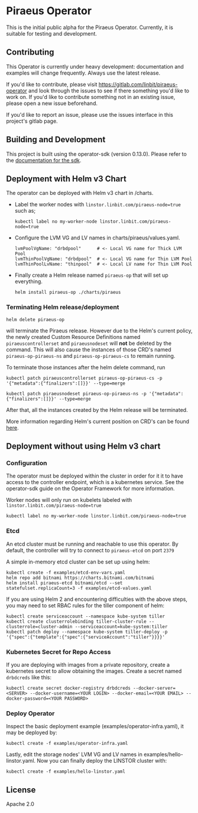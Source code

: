 # Piraeus Operator

This is the initial public alpha for the Piraeus Operator. Currently, it is
suitable for testing and development.

## Contributing

This Operator is currently under heavy development: documentation and examples
will change frequently. Always use the latest release.

If you'd like to contribute, please visit https://gitlab.com/linbit/piraeus-operator
and look through the issues to see if there something you'd like to work on. If
you'd like to contribute something not in an existing issue, please open a new
issue beforehand.

If you'd like to report an issue, please use the issues interface in this
project's gitlab page.

## Building and Development

This project is built using the operator-sdk (version 0.13.0). Please refer to
the [documentation for the sdk](https://github.com/operator-framework/operator-sdk/tree/v0.13.x).

## Deployment with Helm v3 Chart

The operator can be deployed with Helm v3 chart in /charts.

- Label the worker nodes with `linstor.linbit.com/piraeus-node=true` such as;

    ```
    kubectl label no my-worker-node linstor.linbit.com/piraeus-node=true
    ```

- Configure the LVM VG and LV names in charts/piraeus/values.yaml.

    ```
    lvmPoolVgName: "drbdpool"      # <- Local VG name for Thick LVM Pool
    lvmThinPoolVgName: "drbdpool"  # <- Local VG name for Thin LVM Pool
    lvmThinPoolLvName: "thinpool"  # <- Local LV name for Thin LVM Pool
    ```

- Finally create a Helm release named `piraeus-op` that will set up
  everything.

    ```
    helm install piraeus-op ./charts/piraeus
    ```

### Terminating Helm release/deployment

```
helm delete piraeus-op
```

will terminate the Piraeus release.  However due to the Helm's current policy,
the newly created Custom Resource Definitions named `piraeuscontrollerset` and
`piraeusnodeset` will __not__ be deleted by the command.  This will also cause
the instances of those CRD's named `piraeus-op-piraeus-ns` and `piraeus-op-piraeus-cs`
to remain running.

To terminate those instances after the helm delete command, run

```
kubectl patch piraeuscontrollerset piraeus-op-piraeus-cs -p '{"metadata":{"finalizers":[]}}' --type=merge

kubectl patch piraeusnodeset piraeus-op-piraeus-ns -p '{"metadata":{"finalizers":[]}}' --type=merge
```

After that, all the instances created by the Helm release will be terminated.

More information regarding Helm's current position on CRD's can be found
[here](https://helm.sh/docs/topics/chart_best_practices/custom_resource_definitions/#method-1-let-helm-do-it-for-you).

## Deployment without using Helm v3 chart

### Configuration

The operator must be deployed within the cluster in order for it it to have access
to the controller endpoint, which is a kubernetes service. See the operator-sdk
guide on the Operator Framework for more information.

Worker nodes will only run on kubelets labeled with `linstor.linbit.com/piraeus-node=true`

```
kubectl label no my-worker-node linstor.linbit.com/piraeus-node=true
```

### Etcd

An etcd cluster must be running and reachable to use this operator. By default,
the controller will try to connect to `piraeus-etcd` on port `2379`

A simple in-memory etcd cluster can be set up using helm:

```
kubectl create -f examples/etcd-env-vars.yaml
helm repo add bitnami https://charts.bitnami.com/bitnami
helm install piraeus-etcd bitnami/etcd --set statefulset.replicaCount=3 -f examples/etcd-values.yaml
```

If you are using Helm 2 and encountering difficulties with the above steps, you
may need to set RBAC rules for the tiller component of helm:

```
kubectl create serviceaccount --namespace kube-system tiller
kubectl create clusterrolebinding tiller-cluster-rule --clusterrole=cluster-admin --serviceaccount=kube-system:tiller
kubectl patch deploy --namespace kube-system tiller-deploy -p '{"spec":{"template":{"spec":{"serviceAccount":"tiller"}}}}'
```

### Kubernetes Secret for Repo Access

If you are deploying with images from a private repository, create a kubernetes
secret to allow obtaining the images.  Create a secret named `drbdcreds` like
this:

```
kubectl create secret docker-registry drbdcreds --docker-server=<SERVER> --docker-username=<YOUR LOGIN> --docker-email=<YOUR EMAIL> --docker-password=<YOUR PASSWORD>
```

### Deploy Operator

Inspect the basic deployment example (examples/operator-infra.yaml), it may be deployed by:

```
kubectl create -f examples/operator-infra.yaml
```

Lastly, edit the storage nodes' LVM VG and LV names in examples/hello-linstor.yaml.  Now you can finally deploy the LINSTOR cluster with:

```
kubectl create -f examples/hello-linstor.yaml
```

## License

Apache 2.0
